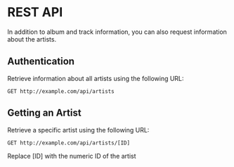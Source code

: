 # REST API

In addition to album and track information, you can also request information about the artists.

## Authentication

Retrieve information about all artists using the following URL:

`GET http://example.com/api/artists`

## Getting an Artist

Retrieve a specific artist using the following URL:

`GET http://example.com/api/artists/[ID]`

<aside class="notice">
Replace [ID] with the numeric ID of the artist
</aside>